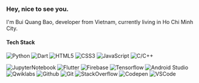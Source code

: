 ###  Hey, nice to see you.
I'm Bui Quang Bao, developer from  Vietnam, currently living in  Ho Chi Minh City.

#### Tech Stack

![Python](https://img.shields.io/badge/-Python-black?style=flat-square&logo=Python)
![Dart](https://img.shields.io/badge/-Dart-black?style=flat-square&logo=Dart&logoColor=blue)
![HTML5](https://img.shields.io/badge/-HTML5-E34F26?style=flat-square&logo=html5&logoColor=white)
![CSS3](https://img.shields.io/badge/-CSS3-1572B6?style=flat-square&logo=css3)
![JavaScript](https://img.shields.io/badge/-JavaScript-black?style=flat-square&logo=javascript)
![C/C++](https://img.shields.io/badge/-C/C++-00599C?style=flat-square&logo=c%2B%2B&logoColor=white)

![JupyterNotebook](https://img.shields.io/badge/-Jupyter_Notebook-black?style=flat-square&logo=Jupyter)
![Flutter](https://img.shields.io/badge/-Flutter-black?style=flat-square&logo=Flutter&logoColor=blue)
![Firebase](https://img.shields.io/badge/-Firebase-black?style=flat-square&logo=Firebase)
![Tensorflow](https://img.shields.io/badge/-TensorFlow-black?style=flat-square&logo=Tensorflow)
![Android Studio](https://img.shields.io/badge/-Android_Studio-black?style=flat-square&logo=Android)
![Qwiklabs](https://img.shields.io/badge/-Qwiklabs-black?style=flat-square&logo=Qwiklabs)
![Github](https://img.shields.io/badge/-Github-black?style=flat-square&logo=Github)
![Git](https://img.shields.io/badge/-Git-black?style=flat-square&logo=Git)
![StackOverflow](https://img.shields.io/badge/-StackOverflow-black?style=flat-square&logo=StackOverflow)
![Codepen](https://img.shields.io/badge/-Codepen-black?style=flat-square&logo=Codepen)
![VSCode](https://img.shields.io/badge/-VSCode-black?style=flat-square&logo=visual-studio-code&logoColor=blue)

<!-- 
    Visitors
    Portfolio
    Personal Blogs 
    Social Media, Contact
    Languages and Tools
    Projects
    Github Stats
 -->
